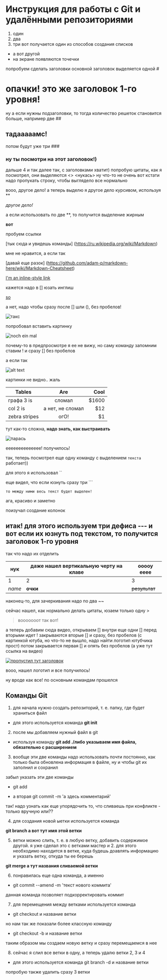 # Инструкция для работы с Git и удалёнными репозиториями

1. один
2. два
3. три
вот получается один из способов создания списков
* а вот другой
* на экране появляются точечки

попробуем сделать заголовки
 основной заголовок выделяется одной #
 # опачки! это же заголовок 1-го уровня! 
 ну а если нужны подзаголовки, то тогда количество решеток становится больше, например две  ##
 ## тадааааамс!
 потом будут уже три ###
 ### ну ты посмотри на этот заголовок!)
 дальше 4 и так далее
 так, с заголовками хватит)
 попробую цитаты, как я посмотрел, они выделяются <>
 <нукась> ну что-то не очень
вот кстати надо пропукать строку, чтобы выглядело все нормально

вооо, другое дело! а теперь выделю я другое дело курсивом, используя ** 

*другое дело!*

 а если использовать по две **, то получится выделение жирным

 **вот**

пробуем ссылки 

[тык сюда и увидешь команды] (https://ru.wikipedia.org/wiki/Markdown)

мне не нравится, а если так 

[давай еще разок] (https://github.com/adam-p/markdown-here/wiki/Markdown-Cheatsheet)

[I'm an inline-style link](https://www.google.com)

кажется надо в [] юзать инглиш

[so](https://www.google.com)

а нет, надо чтобы сразу после [] шли (), без пробелов!

![такс](https://pikabu.ru/story/ui__486408)

попробовал вставить картинку

![noch ein mal](https://pikabu.ru/story/ui__486408)

почему-то в предпросмотре я ее не вижу, но саму команду запомним ставим ! и сразу [] без пробелов

а если так 

![alt text][logo]

[logo]: https://pikabu.ru/story/ui__486408

картинки не видно.. жаль

| Tables        | Are           | Cool  |
| ------------- |:-------------:| -----:|
| графа 3 is    | сломал | $1600 |
| col 2 is      | а нет, не сломал      |   $12 |
| zebra stripes | огО!      |    $1 |

тут как-то сложна, **надо знать, как выстраивать**

![парась](https://krasivosti.pro/uploads/posts/2021-09/1632394073_6-krasivosti-pro-p-dovolnii-porosenok-zhivotnie-krasivo-foto-6.jpg)

ееееееееееееее! получилось!

так, теперь посмотрел еще одну команду с выделением `текста` работает))

для этого я использовал ``

еще видел, что если юзнуть сразу три ```

``` 
то между ними весь текст будет выделен!
```

ага, красиво и заметно

поизучал создание колонок

итак! для этого используем три дефиса ---
и вот если их юзнуть под текстом, то получится заголовок 1-го уровня
---

так что надо их отделить

нук | даже нашел вертикальную черту на клаве | ооооу ееее
--- | --- | ---
1 | 2 | 3
*name* | **очки** | ~~результат~~


наконец-то, для зачеркивания надо по два ~~

сейчас нашел, как нормально делать цитаты, юзаем только одну >

> вооооооот так вот!

а теперь добавим сюда видео, открываем [] внутри еще одни [] перед вторыми идет ! закрываются вторые [] и сразу, без пробелов (с картинкой ютуба, но что-то не вышло, надо найти логотип ютубчика прост) потом закрывается первая [] и опять без пробелов (а уже тут ссылка на видео)

[![пропустил тут заголовок](https://upload.wikimedia.org/wikipedia/commons/0/09/YouTube_full-color_icon_%282017%29.svg)](https://www.youtube.com/watch?v=FFBTGdEMrQ4)

вооо, нашел логотип и все получилось!

ну вроде как все! по основным командам прошелся


## Команды Git

1. для начала нужно создать репозиторий, т. е. папку, где будет храниться файл

+ для этого используется команда **git init**
 
 2. после мы добавляем нужный файл в git

 + используя команду **git add ./либо указываем имя файла, обязательно с расширением**

3. вообще эти две команды надо использовать почти постоянно, как только была обновлена информация в файле, ну и чтобы git их заполнил и сохранил

забыл указать эти две команды

+ git add

+ а вторая git commit -m 'а здесь комментарий'


так! надо узнать как еще упорядочить то, что сливаешь при конфликте - только вручную или??

4. для создания новой ыетки используется команда 

**git branch а вот тут имя этой ветки**

5. ветки можно слить, т. е. в любую ветку, добавить содержимое другой. я уже сделал это с ветками мастер и 2. для этого необходимо находится в ветке, куда будешь доавлять информацию и указать ветку, откуда ты ее берешь

**git merge а тут названия сливаемой ветки**

6. понравилась еще одна команда, а именно

+ git commit --amend -m 'текст нового коммита'

данная команда позволяет подкорректировать коммит

7. для перемещения между ветками используется команда 

+ git checkout и название ветки

но нам так же показали более классную команду 

+ git checkout -b и название ветки 

таким образом мы создаем новую ветку и сразу перемещаемся в нее

8. сейчас я слил все ветки в одну, а теперь удалю ветки 2, 3 и 4

 + для этого используется команда git branch -d и название ветки

 попробую также удалить сразу 3 ветки


 
